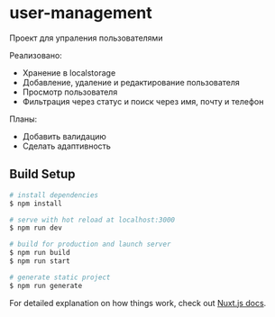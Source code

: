 # user-management
Проект для упраления пользователями

Реализовано: 
- Xранение в localstorage
- Добавление, удаление и редактирование пользователя
- Просмотр пользователя
- Фильтрация через статус и поиск через имя, почту и телефон

Планы:
- Добавить валидацию
- Сделать адаптивность

## Build Setup

```bash
# install dependencies
$ npm install

# serve with hot reload at localhost:3000
$ npm run dev

# build for production and launch server
$ npm run build
$ npm run start

# generate static project
$ npm run generate
```

For detailed explanation on how things work, check out [Nuxt.js docs](https://nuxtjs.org).
